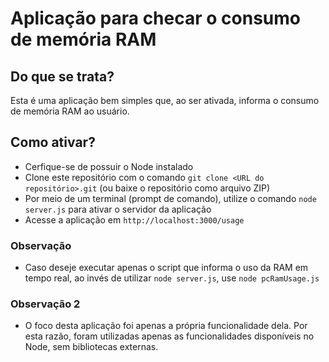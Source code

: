# Aplicação para checar o consumo de memória RAM

## Do que se trata?
Esta é uma aplicação bem simples que, ao ser ativada, informa o consumo de memória RAM ao usuário.

## Como ativar?
- Cerfique-se de possuir o Node instalado
- Clone este repositório com o comando `git clone <URL do repositório>.git` (ou baixe o repositório como arquivo ZIP)
- Por meio de um terminal (prompt de comando), utilize o comando `node server.js` para ativar o servidor da aplicação
- Acesse a aplicação em `http://localhost:3000/usage`

### Observação
- Caso deseje executar apenas o script que informa o uso da RAM em tempo real, ao invés de utilizar `node server.js`, use `node pcRamUsage.js`

### Observação 2
- O foco desta aplicação foi apenas a própria funcionalidade dela. Por esta razão, foram utilizadas apenas as funcionalidades disponíveis no Node, sem bibliotecas externas.